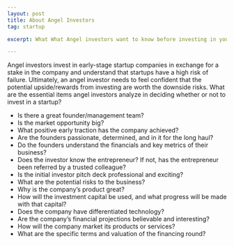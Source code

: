 ```yaml
---
layout: post
title: About Angel Investors
tag: startup

excerpt: What What Angel investors want to know before investing in your startup

---
```


Angel investors invest in early-stage startup companies in exchange for a stake in the company and understand that startups have a high risk of failure. Ultimately, an angel investor needs to feel confident that the potential upside/rewards from investing are worth the downside risks. What are the essential items angel investors analyze in deciding whether or not to invest in a startup?
* Is there a great founder/management team?
* Is the market opportunity big?
* What positive early traction has the company achieved?
* Are the founders passionate, determined, and in it for the long haul?
* Do the founders understand the financials and key metrics of their business?
* Does the investor know the entrepreneur? If not, has the entrepreneur been referred by a trusted colleague?
* Is the initial investor pitch deck professional and exciting?
* What are the potential risks to the business?
* Why is the company’s product great?
* How will the investment capital be used, and what progress will be made with 
that capital?
* Does the company have differentiated technology?
* Are the company’s financial projections believable and interesting?
* How will the company market its products or services?
* What are the specific terms and valuation of the financing round?
